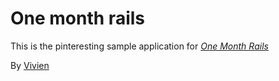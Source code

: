 # One month rails

This is the pinteresting sample application for [*One Month Rails*](http://onemonthrails.com)

By [Vivien](https://upfluence.co)